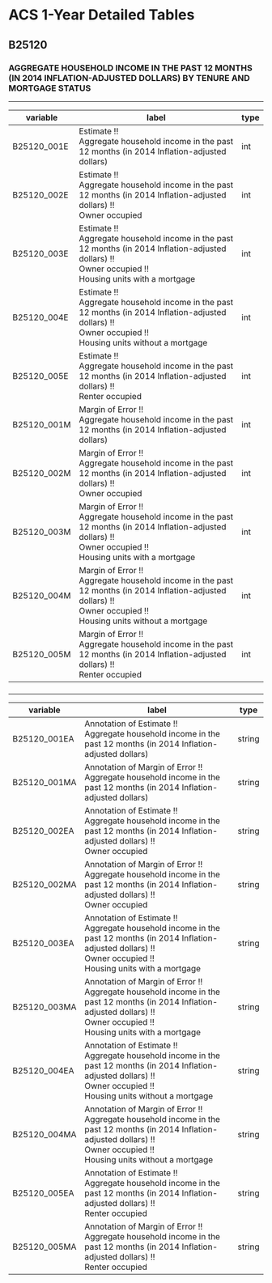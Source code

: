 # ACS 1-Year Detailed Tables

## B25120

### AGGREGATE HOUSEHOLD INCOME IN THE PAST 12 MONTHS (IN 2014 INFLATION-ADJUSTED DOLLARS) BY TENURE AND MORTGAGE STATUS

___

| variable | label | type |
| ----- | ----- | ----- |
| B25120_001E | Estimate !!<br>Aggregate household income in the past 12 months (in 2014 Inflation-adjusted dollars) | int |
| B25120_002E | Estimate !!<br>Aggregate household income in the past 12 months (in 2014 Inflation-adjusted dollars) !!<br>Owner occupied | int |
| B25120_003E | Estimate !!<br>Aggregate household income in the past 12 months (in 2014 Inflation-adjusted dollars) !!<br>Owner occupied !!<br>Housing units with a mortgage | int |
| B25120_004E | Estimate !!<br>Aggregate household income in the past 12 months (in 2014 Inflation-adjusted dollars) !!<br>Owner occupied !!<br>Housing units without a mortgage | int |
| B25120_005E | Estimate !!<br>Aggregate household income in the past 12 months (in 2014 Inflation-adjusted dollars) !!<br>Renter occupied | int |
| B25120_001M | Margin of Error !!<br>Aggregate household income in the past 12 months (in 2014 Inflation-adjusted dollars) | int |
| B25120_002M | Margin of Error !!<br>Aggregate household income in the past 12 months (in 2014 Inflation-adjusted dollars) !!<br>Owner occupied | int |
| B25120_003M | Margin of Error !!<br>Aggregate household income in the past 12 months (in 2014 Inflation-adjusted dollars) !!<br>Owner occupied !!<br>Housing units with a mortgage | int |
| B25120_004M | Margin of Error !!<br>Aggregate household income in the past 12 months (in 2014 Inflation-adjusted dollars) !!<br>Owner occupied !!<br>Housing units without a mortgage | int |
| B25120_005M | Margin of Error !!<br>Aggregate household income in the past 12 months (in 2014 Inflation-adjusted dollars) !!<br>Renter occupied | int |
### 

___

| variable | label | type |
| ----- | ----- | ----- |
| B25120_001EA | Annotation of Estimate !!<br>Aggregate household income in the past 12 months (in 2014 Inflation-adjusted dollars) | string |
| B25120_001MA | Annotation of Margin of Error !!<br>Aggregate household income in the past 12 months (in 2014 Inflation-adjusted dollars) | string |
| B25120_002EA | Annotation of Estimate !!<br>Aggregate household income in the past 12 months (in 2014 Inflation-adjusted dollars) !!<br>Owner occupied | string |
| B25120_002MA | Annotation of Margin of Error !!<br>Aggregate household income in the past 12 months (in 2014 Inflation-adjusted dollars) !!<br>Owner occupied | string |
| B25120_003EA | Annotation of Estimate !!<br>Aggregate household income in the past 12 months (in 2014 Inflation-adjusted dollars) !!<br>Owner occupied !!<br>Housing units with a mortgage | string |
| B25120_003MA | Annotation of Margin of Error !!<br>Aggregate household income in the past 12 months (in 2014 Inflation-adjusted dollars) !!<br>Owner occupied !!<br>Housing units with a mortgage | string |
| B25120_004EA | Annotation of Estimate !!<br>Aggregate household income in the past 12 months (in 2014 Inflation-adjusted dollars) !!<br>Owner occupied !!<br>Housing units without a mortgage | string |
| B25120_004MA | Annotation of Margin of Error !!<br>Aggregate household income in the past 12 months (in 2014 Inflation-adjusted dollars) !!<br>Owner occupied !!<br>Housing units without a mortgage | string |
| B25120_005EA | Annotation of Estimate !!<br>Aggregate household income in the past 12 months (in 2014 Inflation-adjusted dollars) !!<br>Renter occupied | string |
| B25120_005MA | Annotation of Margin of Error !!<br>Aggregate household income in the past 12 months (in 2014 Inflation-adjusted dollars) !!<br>Renter occupied | string |

